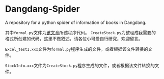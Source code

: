 # Dangdang-Spider
A repository for a python spider of information of books in Dangdang.


其中```formal.py```文件为[该文章](https://blog.cha.moe/article/4d728e77.html)所述程序代码。
```CreateStock.py```为整理成我需要的格式所创建的代码，这里不做叙述，请各位小可爱自行研究，欢迎留言。

```Excel_test1.xxx```文件为```formal.py```程序生成的文件，或者根据该文件转换的文件。

```StockInfo.xxx```文件为```CreateStock.py```程序生成的文件，或者根据该文件转换的文件。
